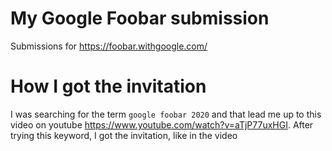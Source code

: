 # My Google Foobar submission

Submissions for https://foobar.withgoogle.com/

# How I got the invitation

I was searching for the term `google foobar 2020` and that lead me up to this video on youtube https://www.youtube.com/watch?v=aTjP77uxHGI. After trying this keyword, I got the invitation, like in the video

